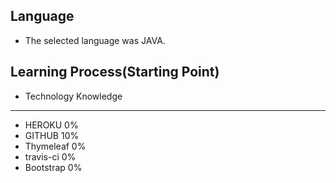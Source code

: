 ## Language
- The selected language was JAVA.

## Learning Process(Starting Point)

 - Technology           Knowledge
 -------------------------------
 - HEROKU                    0%
 - GITHUB                    10%
 - Thymeleaf                 0%
 - travis-ci                 0%
 - Bootstrap                 0%

 